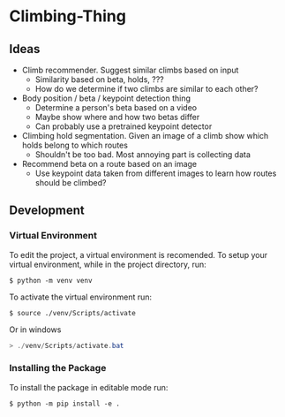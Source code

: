 # Climbing-Thing
## Ideas
* Climb recommender. Suggest similar climbs based on input
  * Similarity based on beta, holds, ???
  * How do we determine if two climbs are similar to each other?
* Body position / beta / keypoint detection thing
  * Determine a person's beta based on a video
  * Maybe show where and how two betas differ
  * Can probably use a pretrained keypoint detector
* Climbing hold segmentation. Given an image of a climb show which holds belong to which routes
  * Shouldn't be too bad. Most annoying part is collecting data
* Recommend beta on a route based on an image
  * Use keypoint data taken from different images to learn how routes should be climbed?

## Development
### Virtual Environment
To edit the project, a virtual environment is recomended. To setup your virtual environment, while in the project directory, run:
```shell
$ python -m venv venv
```
To activate the virtual environment run:
```shell
$ source ./venv/Scripts/activate
```
Or in windows
```powershell
> ./venv/Scripts/activate.bat
```
### Installing the Package
To install the package in editable mode run:
```shell
$ python -m pip install -e . 
```
